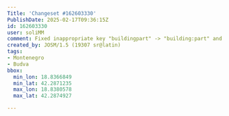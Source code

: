 ```yaml
---
Title: 'Changeset #162603330'
PublishDate: 2025-02-17T09:36:15Z
id: 162603330
user: soliMM
comment: Fixed inappropriate key "buildingpart" -> "building:part" and multiple overlapping issues. Also improved outline of 3D building that was incorrectly added in Montenegro
created_by: JOSM/1.5 (19307 sr@latin)
tags:
- Montenegro
- Budva
bbox:
  min_lon: 18.8366849
  min_lat: 42.2871235
  max_lon: 18.8380578
  max_lat: 42.2874927

---
```

